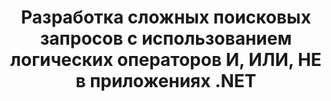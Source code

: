 ---
############################# Static ############################
layout: "auto-gen-gist"
draft: false
path: "ru/search/net/boolean/ppsm/"
otherformats: PDF DOC DOT DOCX DOCM DOTX DOTM TXT ODT OTT RTF XLS XLT XLSX XLSM XLSB XLTX XLTM XLA XLAM ODS OTS CSV TSV XML PPT PPS POT PPTX PPTM POTX POTM ODP PST OST EML EMLX MSG ONE ZIP XHTML MHTML MD CHM EPUB  FB2 

############################# Head ############################
head_title: "Добавление логических операторов поиска (И, ИЛИ, НЕ) в поисковые запросы через .NET"
head_description: "GroupDocs.Search .NET API позволяет разработчикам программного обеспечения добавлять логический поиск или разрабатывать новые запросы с использованием логических операторов И, ИЛИ, НЕ внутри своих приложений .NET."

############################# Header ############################
title: "Разработка сложных поисковых запросов с использованием логических операторов И, ИЛИ, НЕ в приложениях .NET"
description: "GroupDocs.Search .NET API позволяет программистам разрабатывать сложные поисковые запросы с использованием логических операторов (И, ИЛИ, НЕ) внутри своих .NET-приложений. "

######################### Download Button #######################
button:
    enable: true

############################# About ############################
about:
    enable: true
    title: "Что такое логический поиск и как использовать логические операторы?"
    content: |
       Логический поиск — очень полезная процедура поиска, которая позволяет пользователям комбинировать различные ключевые слова с оператором для связывания, расширения и определения результатов поиска. Логические операторы, такие как И, ИЛИ, НЕ, РЯДОМ и т. д., помогают пользователям получить более широкий диапазон результатов или уменьшить количество несвязанных результатов поиска, определив ограничения. GroupDocs.Search для .NET — это мощный высокопроизводительный API для поиска документов, который позволяет разработчику программного обеспечения разрабатывать приложения, которые могут выполнять текстовый поиск и индексацию в некоторых из наиболее распространенных форматов файлов документов, таких как PDF, HTML, электронная почта Outlook, Microsoft Office Word, листы Excel. , презентации PowerPoint, Outlook MSG, PST и многое другое. Булев оператор И может использоваться для отображения результатов для всех введенных вами слов, оператор ИЛИ дает результаты для любого из введенных вами слов, оператор НЕ может использоваться для отображения результатов поиска для отсутствия вхождений и так далее. Одна замечательная функция заключается в том, что он может распознавать поисковые запросы, написанные на языке, который не соответствует вашей раскладке клавиатуры.  

############################# content ############################
steps:
    enable: true
    block:
    - title_left: «Используйте логический оператор И в поисковых запросах через .NET"
      content_left: |
       GroupDocs.Search .NET API обеспечивает полную поддержку добавления возможностей логического поиска внутри своего .NET-приложения. В приведенном ниже примере кода C# показано, как создать логический оператор "И" в текстовых и объектных запросах в их собственных приложениях .NET.

      title_right: " Поиск PPSM документов с помощью логического оператора AND"
      content_right: |
         * Сначала вам нужно указать путь к папке индекса и папке документов.
         * Создание индекса в указанной папке путем вызова экземпляра класса [Index](https://apireference.groupdocs.com/search/net/groupdocs.search/index/constructors/2)
         * Индексирование документов из указанной папки вызовом метода [Поиск](https://apireference.groupdocs.com/search/net/groupdocs.search/index/methods/search)
         * Создание подзапроса 1 и создание подзапроса 2 путем вызова класса [SearchQuery](https://apireference.groupdocs.com/search/net/groupdocs.search/searchquery)
         * Объединение подзапросов в один запрос путем вызова метода [CreateAndQuery](https://apireference.groupdocs.com/search/net/groupdocs.search/index/methods/search)
         * Начать поиск и отображать результаты поиска
         
        
      gisthash: "fa9773cd8d0f379a638e495ad2541a5b"
      gistfile: "use_boolean_and_operator_dotnet.cs"

    - title_left: "Как использовать логический оператор ИЛИ через .NET"
      content_left: |
       GroupDocs.Search для .NET — это мощный API, который позволяет программистам выполнять поиск во многих популярных форматах документов. В приведенных ниже примерах кода C# .NET показано, как использовать логический оператор «ИЛИ» в запросах текстовых и объектных форм внутри приложений C#.

      title_right: "Используйте логический оператор ИЛИ для поиска PPSM файлов"
      content_right: |
        * Сначала вам нужно указать путь к папке индекса и папке документов.
        * Создание индекса в указанной папке путем вызова экземпляра класса [Index](https://apireference.groupdocs.com/search/net/groupdocs.search/index/constructors/2)
        * Индексирование документов из указанной папки вызовом метода [Поиск](https://apireference.groupdocs.com/search/net/groupdocs.search/index/methods/search)
        * Создание подзапроса 1 и создание подзапроса 2 путем вызова класса [SearchQuery](https://apireference.groupdocs.com/search/net/groupdocs.search/searchquery)
        * Объединение подзапросов в один запрос путем вызова метода [CreateOrQuery](https://apireference.groupdocs.com/search/net/groupdocs.search/searchquery/methods/createorquery)
        * Начать поиск и отображать результаты поиска
     
      gisthash: "c0b22e80f881f8dbc0da17f92c01efc7"
      gistfile: "use_boolean_or_operator_dotnet.cs"
      
    - title_left: "Создание сложных поисковых запросов с использованием логических операторов"
      content_left: |
        GroupDocs.Search .NET позволяет программистам комбинировать различные логические операторы для создания сложных поисковых запросов в своих собственных приложениях .NET. В следующих примерах кода .NET показано, как усложнить поиск документов без установки какого-либо внешнего программного обеспечения или инструментов.

      title_right: "Поиск PPSM документов с помощью сложных поисковых запросов"
      content_right: |
        * Сначала вам нужно указать путь к папке индекса и папке документов.
        * Создание индекса в указанной папке путем вызова экземпляра класса [Index](https://apireference.groupdocs.com/search/net/groupdocs.search/index/constructors/2)
        * Индексирование документов из указанной папки вызовом метода [Поиск](https://apireference.groupdocs.com/search/net/groupdocs.search/index/methods/search)
        * Начать поиск и отобразить текстовый запрос результатов поиска
        * Поиск с запросом объекта
        * Создание WordQuery и relativityWordQuery путем вызова класса [SearchQuery](https://apireference.groupdocs.com/search/net/groupdocs.search/searchquery).
        * Объединение подзапросов в один запрос путем вызова метода [CreateAndQuery](https://apireference.groupdocs.com/search/net/groupdocs.search/index/methods/search)
        * Создание einsteinWordQuery и albertWordQuery путем вызова класса [SearchQuery](https://apireference.groupdocs.com/search/net/groupdocs.search/searchquery).
        * Объединение подзапросов в один запрос путем вызова метода [CreateOrQuery](https://apireference.groupdocs.com/search/net/groupdocs.search/searchquery/methods/createorquery)
        * Объединение подзапросов в один запрос путем вызова метода [CreateOrQuery](https://apireference.groupdocs.com/search/net/groupdocs.search/searchquery/methods/createorquery)
        * Начать поиск и отображать результаты поиска
     
      gisthash: "216af02ebdd08331fdd05faf8c39e528"
      gistfile: "create_complex_queries_boolean_operator_dotnet.cs"

    - title_left: "Системные Требования"
      content_left: |
       GroupDocs.Search для .NET поддерживается на всех основных платформах и операционных системах. Чтобы ознакомиться с полным руководством по системным требованиям, посетите [системные требования](https://docs.groupdocs.com/search/net/system-requirements/) перед выполнением приведенного ниже кода. Убедитесь, что на вашем компьютере установлены следующие предварительные требования. система:
         * Операционные системы: Microsoft Windows, Linux, MacOS
         * Среда разработки: Visual Studio, Xamarin, MonoDevelop и т. д.
         * Фреймворки: .NET Framework, .NET Standard, .NET Core, Mono
         * Получите последнюю версию GroupDocs.Search для .NET API из [NuGet](https://www.nuget.org/packages/GroupDocs.search/)
        
      title_right: "Зачем использовать GroupDocs.Search"
      content_right: |
        * Создание поискового индекса как в памяти, так и на диске.
        * Возможность индексации из файла, потока или структуры.
        * Поддержка индексирования защищенных паролем документов.
        * Поддержка слияния нескольких индексов.
        * Фильтровать документ во время поисковой индексации.
        * Поддержка проверки орфографии во время поиска.
        * Смешанные символы полностью поддерживаются
        * Объединение различных типов поиска в один поисковый запрос.
        * Поддержка простого поиска слов и регулярных выражений
        * Полная поддержка замены псевдонимов в поисковых запросах.

demos:
    enable: true
        

more_formats:
    enable: true


back_to_top:
    enable: true
---